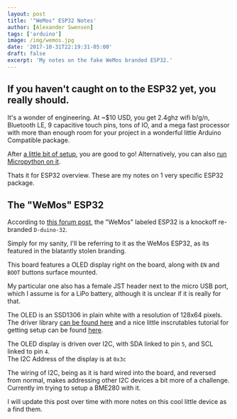 ```yaml
---
layout: post
title: '"WeMos" ESP32 Notes'
author: [Alexander Swensen]
tags: ['arduino']
image: /img/wemos.jpg
date: '2017-10-31T22:19:31-05:00'
draft: false
excerpt: 'My notes on the fake WeMos branded ESP32.'
---
```


## If you haven't caught on to the ESP32 yet, you really should.

It's a wonder of engineering. At ~$10 USD, you get 2.4ghz wifi b/g/n, Bluetooth LE,
9 capacitive touch pins, tons of IO, and a mega fast processor with more than enough room
for your project in a wonderful little Arduino Compatible package.

After [a little bit of setup](https://github.com/espressif/arduino-esp32#installation-instructions), you are good to go!
Alternatively, you can also [run Micropython on it](https://github.com/micropython/micropython-esp32).

Thats it for ESP32 overview. These are my notes on 1 very specific ESP32 package.

## The "WeMos" ESP32

According to [this forum post](https://forum.wemos.cc/topic/372/fake-wemos-lolin-esp32-with-oled/2), the "WeMos" labeled ESP32 is a knockoff re-branded `D-duino-32`.

Simply for my sanity, I'll be referring to it as the WeMos ESP32, as its featured in the blatantly stolen branding.

This board features a OLED display right on the board,
along with `EN` and `BOOT` buttons surface mounted.

My particular one also has a female JST header next to the micro USB port,
which I assume is for a LiPo battery,
although it is unclear if it is really for that.

The OLED is an SSD1306 in plain white with a resolution of 128x64 pixels.
The driver library [can be found here](https://github.com/squix78/esp8266-oled-ssd1306)
and a nice little inscrutables tutorial for getting setup can be found [here](http://www.instructables.com/id/ESP32-With-Integrated-OLED-WEMOSLolin-Getting-Star/).

The OLED display is driven over I2C, with SDA linked to pin `5`, and SCL linked to pin `4`.
<br> The I2C Address of the display is at `0x3c`

The wiring of I2C, being as it is hard wired into the board, and reversed from normal, makes addressing other I2C devices a bit more of a challenge.
Currently im trying to setup a BME280 with it.

I will update this post over time with more notes on this cool little device as a find them.
